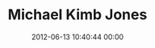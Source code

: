 ---
title: "Michael Kimb Jones"
date: 2012-06-13 10:40:44 00:00
permalink: /mkjones
twitter: "mkjones"
likes: [719,515]
id: 988
gravatar: "http://www.gravatar.com/avatar/2cd8df04a3be5cdefbd88ce598ec7a7d"
---